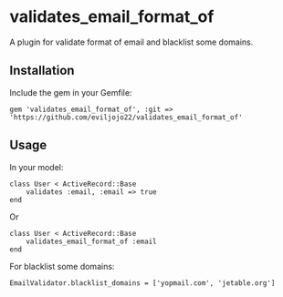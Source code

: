 validates_email_format_of
======================

A plugin for validate format of email and blacklist some domains.

Installation
------------

Include the gem in your Gemfile:

    gem 'validates_email_format_of', :git => 'https://github.com/eviljojo22/validates_email_format_of'


Usage
-----

In your model:
	
	class User < ActiveRecord::Base
		validates :email, :email => true
	end

Or

	class User < ActiveRecord::Base
		validates_email_format_of :email
	end
	
For blacklist some domains:

	EmailValidator.blacklist_domains = ['yopmail.com', 'jetable.org']